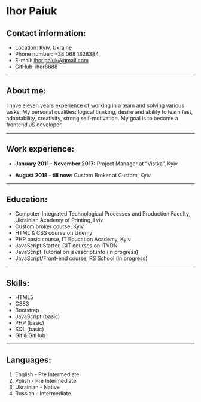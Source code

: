 # Ihor Paiuk

## Contact information:
   * Location: Kyiv, Ukraine
   * Phone number: +38 068 1828384
   * E-mail: ihor.paiuk@gmail.com
   * GitHub: ihor8888
***
## About me:
I have eleven years experience of working in a team and solving various tasks. My personal qualities: logical thinking, desire and ability to learn fast, adaptability, creativity, strong self-motivation. My goal is to become a frontend JS developer.
***
## Work experience:
* **January 2011 - November 2017:**  Project Manager at “Vistka”, Kyiv

* **August 2018 - till now:**  Custom Broker at Custom, Kyiv
***
## Education:
   * Computer-Integrated Technological Processes and Production Faculty, Ukrainian Academy of Printing, Lviv
   * Custom broker course, Kyiv
   * HTML & CSS course on Udemy
   * PHP basic course, IT Education Academy, Kyiv
   * JavaScript Starter, GIT courses on ITVDN
   * JavaScript Tutorial on javascript.info (in progress)
   * JavaScript/Front-end course, RS School (in progress)
***
## Skills:
   * HTML5
   * CSS3
   * Bootstrap
   * JavaScript (basic)
   * PHP (basic)
   * SQL (basic)
   * Git & GitHub
***
## Languages:
1. English - Pre Intermediate
2. Polish - Pre Intermediate
3. Ukrainian - Native
4. Russian - Intermediate
